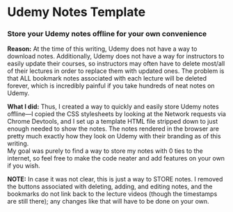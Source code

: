 # Udemy Notes Template

### Store your Udemy notes offline for your own convenience

**Reason:** At the time of this writing, Udemy does not have a way to download notes. Additionally, Udemy does not have a way for instructors to easily update their courses, so instructors may often have to delete most/all of their lectures in order to replace them with updated ones. The problem is that ALL bookmark notes associated with each lecture will be deleted forever, which is incredibly painful if you take hundreds of neat notes on Udemy.

**What I did:** Thus, I created a way to quickly and easily store Udemy notes offline—I copied the CSS stylesheets by looking at the Network requests via Chrome Devtools, and I set up a template HTML file stripped down to just enough needed to show the notes. The notes rendered in the browser are pretty much exactly how they look on Udemy with their branding as of this writing.\
My goal was purely to find a way to store my notes with 0 ties to the internet, so feel free to make the code neater and add features on your own if you wish.

**NOTE:** In case it was not clear, this is just a way to STORE notes. I removed the buttons associated with deleting, adding, and editing notes, and the bookmarks do not link back to the lecture videos (though the timestamps are still there); any changes like that will have to be done on your own.
